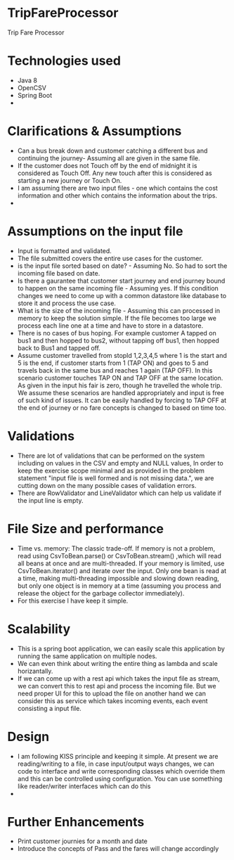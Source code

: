 # TripFareProcessor
Trip Fare Processor

# Technologies used
* Java 8
* OpenCSV
* Spring Boot
* 

# Clarifications & Assumptions
* Can a bus break down and customer catching a different bus and continuing the journey- Assuming all are given in the
 same file.
* If the customer does not Touch off by the end of midnight it is considered as Touch Off. Any new touch after this is 
considered as starting a new journey or Touch On.
* I am assuming there are two input files - one which contains the cost information and other which contains the 
  information about the trips.
* 

# Assumptions on the input file
* Input is formatted and validated.
* The file submitted covers the entire use cases for the customer.
* is the input file sorted based on date? - Assuming No. So had to sort the incoming file based on date.
* Is there a gaurantee that customer start journey and end journey bound to happen on the same incoming file - Assuming
  yes. If this condition changes we need to come up with a common datastore like database to store it and process the use
  case.
* What is the size of the incoming file - Assuming this can processed in memory to keep the solution simple. If the
  file becomes too large we process each line one at a time and have to store in a datastore.
* There is no cases of bus hoping. For example customer A tapped on bus1 and then hopped to bus2, without tapping off 
  bus1, then hopped back to Bus1 and tapped off.
* Assume customer travelled from stopId 1,2,3,4,5 where 1 is the start and 5 is the end, if customer starts from 
  1 (TAP ON) and goes to 5 and travels back in the same bus and reaches 1 again (TAP OFF). In this scenario customer 
  touches TAP ON and TAP OFF at the same location. As given in the input his fair is zero, though he travelled the whole
  trip. We assume these scenarios are handled appropriately and input is free of such kind of issues. It can be easily 
  handled by forcing to TAP OFF at the end of journey or no fare concepts is changed to based on time too.

# Validations
* There are lot of validations that can be performed on the system including on values in the CSV and empty and NULL
  values, In order to keep the exercise scope minimal and as provided in the problem statement "input file is
  well formed and is not missing data.", we are cutting down on the many possible cases of validation errors.
* There are RowValidator and LineValidator which can help us validate if the input line is empty.

# File Size and performance
* Time vs. memory: The classic trade-off. If memory is not a problem, read using CsvToBean.parse() or CsvToBean.stream()
 ,which will read all beans at once and are multi-threaded. If your memory is limited, use CsvToBean.iterator() and 
 iterate over the input. Only one bean is read at a time, making multi-threading impossible and slowing down reading, 
 but only one object is in memory at a time (assuming you process and release the object for the garbage collector 
 immediately).
* For this exercise I have keep it simple.

# Scalability
* This is a spring boot application, we can easily scale this application by running the same
application on multiple nodes.
* We can even think about writing the entire thing as lambda and scale horizantally.
* If we can come up with a rest api which takes the input file as stream, we can convert this 
to rest api and process the incoming file. But we need proper UI for this to upload the file on another hand we can 
consider this as service which takes incoming events, each event consisting a input file.
 
# Design
* I am following KISS principle and keeping it simple. At present we are reading/writing to a file, in case input/output
 ways changes, we can code to interface and write corresponding classes which override them and this can be controlled 
 using configuration. You can use something like reader/writer interfaces which can do this
* 

# Further Enhancements
* Print customer journies for a month and date
* Introduce the concepts of Pass and the fares will change accordingly